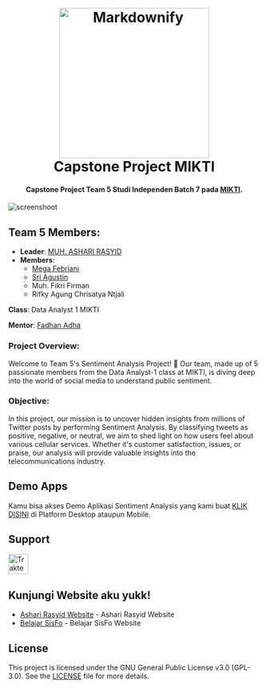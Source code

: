 
<h1 align="center">
  <br>
  <a href="https://mikti.id"><img src="https://mikti.id/assets/images/resources/logo-1.png" alt="Markdownify" width="300"></a>
  <br>
  Capstone Project MIKTI
  <br>
</h1>

<h4 align="center">Capstone Project Team 5 Studi Independen Batch 7 pada <a href="http://mikti.id" target="_blank">MIKTI</a>.</h4>

![screenshoot](https://media.licdn.com/dms/image/v2/D5622AQEHOYerLsixZg/feedshare-shrink_1280/B56ZQDPYyeGsAo-/0/1735221160488?e=1740009600&v=beta&t=Csx4ymVssAErxdedx-1mbiVgwvk5BXUPIDylc1pirl0)

## Team 5 Members:
- **Leader**: [MUH. ASHARI RASYID](https://www.linkedin.com/in/ardcreator/)
- **Members**:
    - [Mega Febriani](https://www.linkedin.com/in/megafebriani-528915326/)
    - [Sri Agustin](https://www.linkedin.com/in/sriagustin/)
    - Muh. Fikri Firman
    - Rifky Agung Chrisatya Ntjali

**Class**: Data Analyst 1 MIKTI

**Mentor**: [Fadhan Adha](https://www.linkedin.com/in/fadhlan-adha/)

### Project Overview:
Welcome to Team 5's Sentiment Analysis Project! 🌟 Our team, made up of 5 passionate members from the Data Analyst-1 class at MIKTI, is diving deep into the world of social media to understand public sentiment.

### Objective:
In this project, our mission is to uncover hidden insights from millions of Twitter posts by performing Sentiment Analysis. By classifying tweets as positive, negative, or neutral, we aim to shed light on how users feel about various cellular services. Whether it's customer satisfaction, issues, or praise, our analysis will provide valuable insights into the telecommunications industry.

## Demo Apps

Kamu bisa akses Demo Aplikasi Sentiment Analysis yang kami buat [KLIK DISINI](#) di Platform Desktop ataupun Mobile.

## Support

<a href="https://trakteer.id/ardtrakteer" target="_blank"><img id="wse-buttons-preview" src="https://edge-cdn.trakteer.id/images/embed/trbtn-red-1.png?date=18-11-2023" height="40" style="border:0px;height:40px;" alt="Trakteer Saya"></a>

## Kunjungi Website aku yukk!

- [Ashari Rasyid Website](https://asharirasyid.my.id) - Ashari Rasyid Website
- [Belajar SisFo](https://belajarsisfo.asharirasyid.my.id) - Belajar SisFo Website

## License

This project is licensed under the GNU General Public License v3.0 (GPL-3.0). See the [LICENSE](LICENSE) file for more details.
